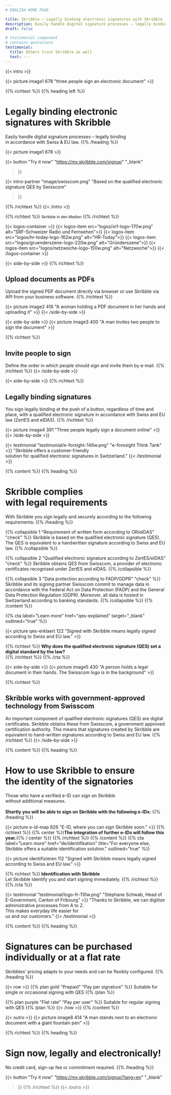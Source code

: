 ```yaml
---
# ENGLISH HOME PAGE

title: Skribble – Legally binding electronic signatures with Skribble
description: Easily handle digital signature processes – legally binding in accordance with Swiss & EU law.
draft: false

# testimonial component
# contains quotations
testimonial:
  title: Others trust Skribble as well
  text: ---
---
```


[//]: # (--------------------------------------------------------------------------------------------------------------)

{{< intro >}}
<div class="hide-for-mobile">
  {{< picture image1 678 "three people sign an electronic document" >}}
</div>

{{% richtext %}}
{{% heading left %}}
# Legally binding electronic signatures with Skribble
Easily handle digital signature processes – legally binding <br class="hide-for-mobile">in accordance with Swiss & EU law.
{{% /heading %}}

<div class="hide-for-desktop">
  {{< picture image1 678 >}}
</div>

{{< button
  "Try it now"
  "https://my.skribble.com/signup"
  "_blank"
>}}

{{< intro-partner
  "image/swisscom.png"
  "Based on the qualified electronic signature QES by Swisscom"
>}}

{{% /richtext %}}
{{< /intro >}}

[//]: # (--------------------------------------------------------------------------------------------------------------)

{{% richtext %}}
<small>Skribble in den Medien</small>
{{% /richtext %}}

{{< logos-container >}}
  {{< logos-item src="logos/srf-logo-170w.png" alt="SRF-Schweizer Radio und Fernsehen">}}
  {{< logos-item src="logos/hr-today-logo-162w.png" alt="HR-Today">}}
  {{< logos-item src="logos/gruenderszene-logo-220w.png" alt="Gründerszene">}}
  {{< logos-item src="logos/netzwoche-logo-150w.png" alt="Netzwoche">}}
{{< /logos-container >}}

[//]: # (--------------------------------------------------------------------------------------------------------------)


{{< side-by-side >}}
{{% richtext %}}
## Upload documents as PDFs
Upload the signed PDF document directly via browser or use Skribble via API from your business software.
{{% /richtext %}}

{{< picture image2 416 "A woman holding a PDF document in her hands and uploading it" >}}
{{< /side-by-side >}}

[//]: # (--------------------------------------------------------------------------------------------------------------)

{{< side-by-side >}}
{{< picture image3 400 "A man invites two people to sign the document" >}}

{{% richtext %}}
## Invite people to sign
Define the order in which people should sign and invite them by e-mail.
{{% /richtext %}}
{{< /side-by-side >}}

[//]: # (--------------------------------------------------------------------------------------------------------------)

{{< side-by-side >}}
{{% richtext %}}
## Legally binding signatures
You sign legally binding at the push of a button, regardless of time and place, with a qualified electronic signature in accordance with Swiss and EU law (ZertES and eIDAS).
{{% /richtext %}}

{{< picture image4 391 "Three people legally sign a document online" >}}
{{< /side-by-side >}}

[//]: # (--------------------------------------------------------------------------------------------------------------)

{{< testimonial "testimonial/e-forsight-146w.png" "e-foresight Think Tank" >}}
"Skribble offers a customer-friendly <br class="hide-for-mobile">solution for qualified electronic signatures in Switzerland."
{{< /testimonial >}}

[//]: # (--------------------------------------------------------------------------------------------------------------)

{{% content %}}
{{% heading %}}
# Skribble complies <br class="hide-for-mobile">with legal requirements
With Skribble you sign legally and securely according to the following requirements:
{{% /heading %}}

{{% collapsible 1 "Requirement of written form according to OR/eIDAS" "check" %}}
Skribble is based on the qualified electronic signature (QES). The QES is equivalent to a handwritten signature according to Swiss and EU law.
{{% /collapsible %}}

{{% collapsible 2 "Qualified electronic signature according to ZertES/eIDAS" "check" %}}
Skribble obtains QES from Swisscom, a provider of electronic certificates recognised under ZertES and eIDAS.
{{% /collapsible %}}

{{% collapsible 3 "Data protection according to FADP/GDPR" "check" %}}
Skribble and its signing partner Swisscom commit to manage data in accordance with the Federal Act on Data Protection (FADP) and the General Data Protection Regulation (GDPR). Moreover, all data is hosted in Switzerland according to banking standards.
{{% /collapsible %}}
{{% /content %}}

[//]: # (--------------------------------------------------------------------------------------------------------------)

{{% cta
  label="Learn more"
  href="qes-explained"
  target="_blank"
  outlined="true"
%}}

{{< picture qes-erklaert 122 "Signed with Skribble means legally signed according to Swiss and EU law." >}}

{{% richtext %}}
**Why does the qualified electronic signature (QES) set a digital standard by the law?**<br>
{{% /richtext %}}
{{% /cta %}}

[//]: # (--------------------------------------------------------------------------------------------------------------)

{{< side-by-side >}}
{{< picture image5 430 "A person holds a legal document in their hands. The Swisscom logo is in the background" >}}

{{% richtext %}}
## Skribble works with government-approved technology from Swisscom
An important component of qualified electronic signatures (QES) are digital certificates. Skribble obtains these from Swisscom, a government approved certification authority. This means that signatures created by Skribble are equivalent to hand-written signatures according to Swiss and EU law.
{{% /richtext %}}
{{< /side-by-side >}}

[//]: # (--------------------------------------------------------------------------------------------------------------)

{{% content %}}
{{% heading %}}
# How to use Skribble to ensure <br class="hide-for-mobile">the identity of the signatories
Those who have a verified e-ID can sign on Skribble <br class="hide-for-mobile">without additional measures.<br><br>
**Shortly you will be able to sign on Skribble with the following e-IDs:**
{{% /heading %}}

{{< picture e-id-map 826 "E-ID, where you can sign Skribble soon." >}}
{{% richtext %}}
{{% center %}}**The integration of further e-IDs will follow this year.**{{% / center %}}
{{% /richtext %}}
{{% /content %}}
{{% cta
  label="Learn more"
  href="de/identifikation"
  title="For everyone else, Skribble offers a suitable identification solution."
  outlined="true"
%}}

{{< picture identifizieren 112 "Signed with Skribble means legally signed according to Swiss and EU law." >}}

{{% richtext %}}
**Identification with Skribble**<br>
Let Skribble identify you and start signing immediately.
{{% /richtext %}}
{{% /cta %}}

[//]: # (--------------------------------------------------------------------------------------------------------------)

{{< testimonial "testimonial/logo-fr-110w.png" "Stéphane Schwab, Head of E-Government, Canton of Fribourg" >}}
"Thanks to Skribble, we can digitize administrative processes from A to Z. <br class="hide-for-mobile">This makes everyday life easier for <br class="hide-for-mobile">us and our customers." {{< /testimonial >}}

[//]: # (--------------------------------------------------------------------------------------------------------------)


{{% content %}}
{{% heading %}}
# Signatures can be purchased individually or at a flat rate
Skribbles' pricing adapts to your needs and can be flexibly configured.
{{% /heading %}}

{{< row >}}
{{% plan gold "Prepaid" "Pay per signature" %}}
Suitable for single or occasional signing with QES
{{% /plan %}}

{{% plan purple "Flat rate" "Pay per user" %}}
Suitable for regular signing with QES
{{% /plan %}}
{{< /row >}}
{{% /content %}}

[//]: # (--------------------------------------------------------------------------------------------------------------)

{{< outro >}}
{{< picture image8 414 "A man stands next to an electronic document with a giant fountain pen" >}}

{{% richtext %}}
{{% heading %}}
# Sign now, legally and electronically!
No credit card, sign-up fee or commitment required.
{{% /heading %}}

{{< button
  "Try it now"
  "https://my.skribble.com/signup?lang=en"
  "_blank"
>}}
{{% /richtext %}}
{{< /outro >}}

[//]: # (--------------------------------------------------------------------------------------------------------------)
